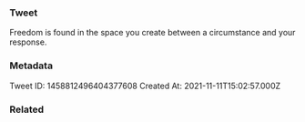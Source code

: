 ### Tweet
Freedom is found in the space you create between a circumstance and your response.

### Metadata
Tweet ID: 1458812496404377608
Created At: 2021-11-11T15:02:57.000Z

### Related

